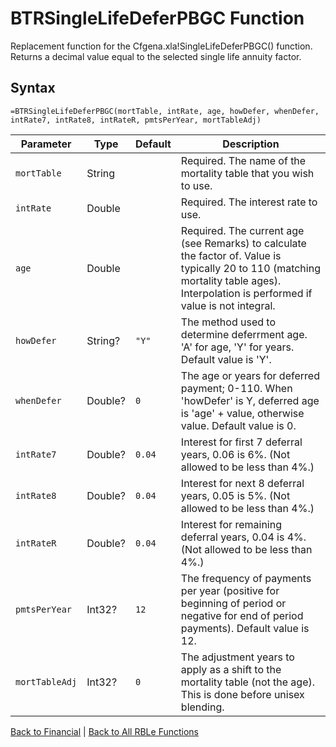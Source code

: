 # BTRSingleLifeDeferPBGC Function

Replacement function for the Cfgena.xla!SingleLifeDeferPBGC() function.  Returns a decimal value equal to the selected single life annuity factor.

## Syntax

```excel
=BTRSingleLifeDeferPBGC(mortTable, intRate, age, howDefer, whenDefer, intRate7, intRate8, intRateR, pmtsPerYear, mortTableAdj)
```

Parameter | Type | Default | Description
---|---|---|---
`mortTable` | String |  | Required.  The name of the mortality table that you wish to use.
`intRate` | Double |  | Required.  The interest rate to use.
`age` | Double |  | Required.  The current age (see Remarks) to calculate the factor of. Value is typically 20 to 110 (matching mortality table ages). Interpolation is performed if value is not integral.
`howDefer` | String? | `"Y"` | The method used to determine deferrment age.  'A' for age, 'Y' for years.  Default value is 'Y'.
`whenDefer` | Double? | `0` | The age or years for deferred payment; 0-110.  When 'howDefer' is Y, deferred age is 'age' + value, otherwise value.  Default value is 0.
`intRate7` | Double? | `0.04` | Interest for first 7 deferral years, 0.06 is 6%. (Not allowed to be less than 4%.)
`intRate8` | Double? | `0.04` | Interest for next 8 deferral years, 0.05 is 5%. (Not allowed to be less than 4%.)
`intRateR` | Double? | `0.04` | Interest for remaining deferral years, 0.04 is 4%. (Not allowed to be less than 4%.)
`pmtsPerYear` | Int32? | `12` | The frequency of payments per year (positive for beginning of period or negative for end of period payments).  Default value is 12.
`mortTableAdj` | Int32? | `0` | The adjustment years to apply as a shift to the mortality table (not the age). This is done before unisex blending.

[Back to Financial](Readme.md) | [Back to All RBLe Functions](/RBLe/RBLe.md#function-documentation)